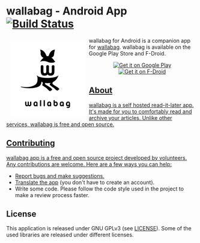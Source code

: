 # wallabag - Android App [![Build Status](https://travis-ci.org/wallabag/android-app.svg?branch=master)](https://travis-ci.org/wallabag/android-app)

<img src="unnamed.png" align="left"
width="200"
    hspace="10" vspace="10">

wallabag for Android is a companion app for [wallabag](https://www.wallabag.org).
wallabag is available on the Google Play Store and F-Droid.

<p align="center">
<a href="https://play.google.com/store/apps/details?id=fr.gaulupeau.apps.InThePoche">
    <img alt="Get it on Google Play"
        height="80"
        src="https://play.google.com/intl/en_us/badges/images/generic/en_badge_web_generic.png" />
</a>  
<a href="https://f-droid.org/app/fr.gaulupeau.apps.InThePoche">
    <img alt="Get it on F-Droid"
        height="80"
        src="https://f-droid.org/badge/get-it-on.png" />
 </p>  



## About
wallabag is a self hosted read-it-later app.
It's made for you to comfortably read and archive your articles.
Unlike other services, wallabag is free and open source.

## Contributing
wallabag app is a free and open source project developed by volunteers. Any contributions are welcome. Here are a few ways you can help:
 * [Report bugs and make suggestions.](https://github.com/wallabag/android-app/issues)
 * [Translate the app](https://hosted.weblate.org/projects/wallabag/android-app/) (you don't have to create an account).
 * Write some code. Please follow the code style used in the project to make a review process faster.


## License

This application is released under GNU GPLv3 (see [LICENSE](LICENSE)).
Some of the used libraries are released under different licenses.
